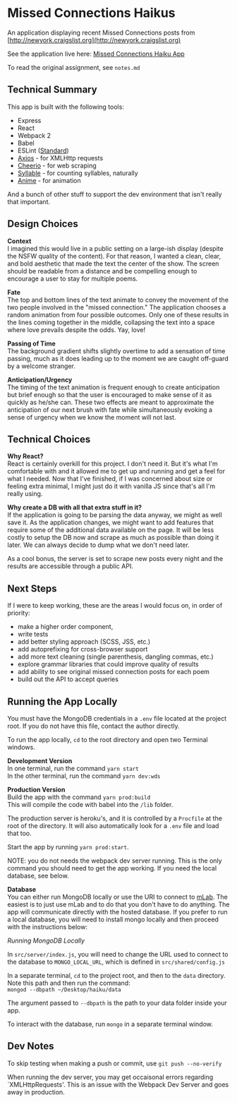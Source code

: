# Missed Connections Haikus
An application displaying recent Missed Connections posts from [http://newyork.craigslist.org](http://newyork.craigslist.org)

See the application live here: [Missed Connections Haiku App](https://missedconnectionshaikus.herokuapp.com/)

To read the original assignment, see `notes.md`

## Technical Summary
This app is built with the following tools:  

* Express
* React
* Webpack 2
* Babel
* ESLint ([Standard](https://standardjs.com/))
* [Axios](https://github.com/mzabriskie/axios) - for XMLHttp requests
* [Cheerio](https://cheerio.js.org/) - for web scraping
* [Syllable](https://github.com/wooorm/syllable) - for counting syllables, naturally
* [Anime](http://animejs.com/) - for animation

And a bunch of other stuff to support the dev environment that isn't really that important. 

## Design Choices
**Context**  
I imagined this would live in a public setting on a large-ish display (despite the NSFW quality of the content). For that reason, I wanted a clean, clear, and bold aesthetic that made the text the center of the show. The screen should be readable from a distance and be compelling enough to encourage a user to stay for multiple poems. 

**Fate**  
The top and bottom lines of the text animate to convey the movement of the two people involved in the "missed connection." The application chooses a random animation from four possible outcomes. Only one of these results in the lines coming together in the middle, collapsing the text into a space where love prevails despite the odds. Yay, love!

**Passing of Time**  
The background gradient shifts slightly overtime to add a sensation of time passing, much as it does leading up to the moment we are caught off-guard by a welcome stranger.

**Anticipation/Urgency**  
The timing of the text animation is frequent enough to create anticipation but brief enough so that the user is encouraged to make sense of it as quickly as he/she can. These two effects are meant to approximate the anticipation of our next brush with fate while simultaneously evoking a sense of urgency when we know the moment will not last. 

## Technical Choices
**Why React?**  
React is certainly overkill for this project. I don't need it. But it's what I'm comfortable with and it allowed me to get up and running and get a feel for what I needed. Now that I've finished, if I was concerned about size or feeling extra minimal, I might just do it with vanilla JS since that's all I'm really using. 

**Why create a DB with all that extra stuff in it?**  
If the application is going to be parsing the data anyway, we might as well save it. As the application changes, we might want to add features that require some of the additional data available on the page. It will be less costly to setup the DB now and scrape as much as possible than doing it later. We can always decide to dump what we don't need later.

As a cool bonus, the server is set to scrape new posts every night and the results are accessible through a public API.

## Next Steps
If I were to keep working, these are the areas I would focus on, in order of priority:  

* make a higher order component, <Haiku /> 
* write tests
* add better styling approach (SCSS, JSS, etc.)
* add autoprefixing for cross-browser support
* add more text cleaning (single parenthesis, dangling commas, etc.)
* explore grammar libraries that could improve quality of results
* add ability to see original missed connection posts for each poem
* build out the API to accept queries

## Running the App Locally
You must have the MongoDB credentials in a `.env` file located at the project root. If you do not have this file, contact the author directly.

To run the app locally, `cd` to the root directory and open two Terminal windows.  

**Development Version**  
In one terminal, run the command `yarn start`  
In the other terminal, run the command `yarn dev:wds`  

**Production Version**  
Build the app with the command `yarn prod:build`  
This will compile the code with babel into the `/lib` folder.

The production server is heroku's, and it is controlled by a `Procfile` at the root of the directory. It will also automatically look for a `.env` file and load that too.  

Start the app by running `yarn prod:start`.   

NOTE: you do not needs the webpack dev server running. This is the only command you should need to get the app working. If you need the local database, see below.
 

**Database**  
You can either run MongoDB locally or use the URI to connect to [mLab](https://www.mlab.com). The easiest is to just use mLab and to do that you don't have to do anything. The app will communicate directly with the hosted database. If you prefer to run a local database, you will need to install mongo locally and then proceed with the instructions below:

*Running MongoDB Locally* 
 
In `src/server/index.js`, you will need to change the URL used to connect to the database to `MONGO_LOCAL_URL`, which is defined in `src/shared/config.js`

In a separate terminal, `cd` to the project root, and then to the `data` directory. Note this path and then run the command:   
`mongod --dbpath ~/Desktop/haiku/data` 

The argument passed to `--dbpath` is the path to your data folder inside your app.

To interact with the database, run `mongo` in a separate terminal window.

## Dev Notes
To skip testing when making a push or commit, use `git push --no-verify`   

When running the dev server, you may get occaisonal errors regarding `XMLHttpRequests'. This is an issue with the Webpack Dev Server and goes away in production. 
